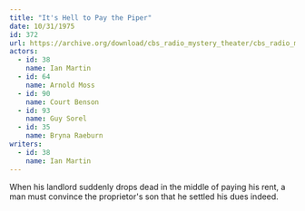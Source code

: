 ```yaml
---
title: "It's Hell to Pay the Piper"
date: 10/31/1975
id: 372
url: https://archive.org/download/cbs_radio_mystery_theater/cbs_radio_mystery_theater-0351-0400.zip/cbs_radio_mystery_theater-0351-0400%2Fcbsrmt_0372_its_hell_to_pay_the_piper.mp3
actors:  
  - id: 38
    name: Ian Martin  
  - id: 64
    name: Arnold Moss  
  - id: 90
    name: Court Benson  
  - id: 93
    name: Guy Sorel  
  - id: 35
    name: Bryna Raeburn
writers:  
  - id: 38
    name: Ian Martin
---
```

When his landlord suddenly drops dead in the middle of paying his rent, a man must convince the proprietor's son that he settled his dues indeed.